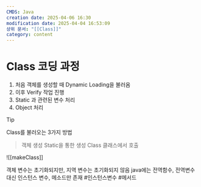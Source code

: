 ```yaml
---
CMDS: Java
creation date: 2025-04-06 16:30
modification date: 2025-04-04 16:53:09
상위 문서: "[[Class]]"
category: content
---
```

# Class 코딩 과정

1. 처음 객체를 생성할 때 Dynamic Loading을 불러옴
2. 이후 Verify 작업 진행
3. Static 과 관련된 변수 처리
4. Object 처리

>[!tip]
>Class를 불러오는 3가지 방법
>>객체 생성
>>Static을 통한 생성
>>Class 클래스에서 호출

![[makeClass]]

객체 변수는 초기화되지만, 지역 변수는 초기화되지 않음
java에는 전역함수, 전역변수 대신 인스턴스 변수, 메소드만 존재
#인스턴스변수 #메서드